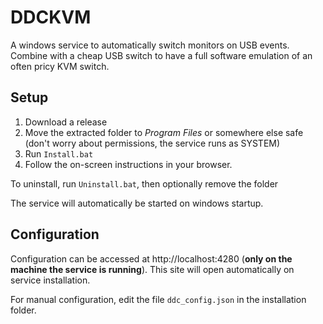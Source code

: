 # DDCKVM
A windows service to automatically switch monitors on USB events. Combine with a cheap USB switch to have a full software emulation of an often pricy KVM switch.

## Setup

1) Download a release
2) Move the extracted folder to *Program Files* or somewhere else safe (don't worry about permissions, the service runs as SYSTEM)
3) Run `Install.bat`
4) Follow the on-screen instructions in your browser.

To uninstall, run `Uninstall.bat`, then optionally remove the folder

The service will automatically be started on windows startup.

## Configuration

Configuration can be accessed at http://localhost:4280 (**only on the machine the service is running**). This site will open automatically on service installation.

For manual configuration, edit the file `ddc_config.json` in the installation folder.
